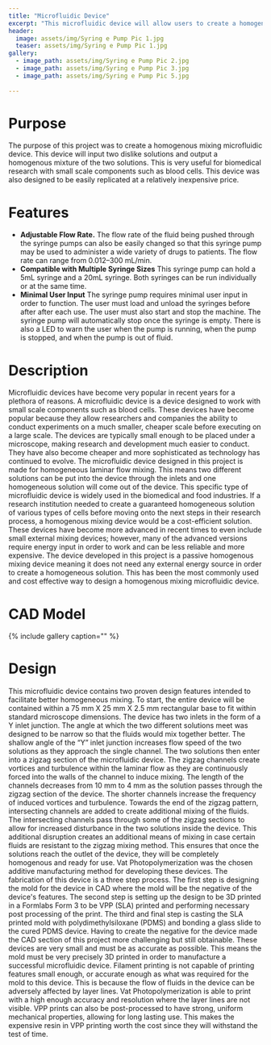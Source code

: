 ```yaml
---
title: "Microfluidic Device"
excerpt: "This microfluidic device will allow users to create a homogeneous mixture on a small scale at a relatively inexpensive cost"
header:
  image: assets/img/Syring e Pump Pic 1.jpg
  teaser: assets/img/Syring e Pump Pic 1.jpg
gallery:
  - image_path: assets/img/Syring e Pump Pic 2.jpg
  - image_path: assets/img/Syring e Pump Pic 3.jpg
  - image_path: assets/img/Syring e Pump Pic 5.jpg
   
---
```


# Purpose

The purpose of this project was to create a homogenous mixing microfluidic device. This device will input two dislike solutions and output a homogenous mixture of the two solutions. This is very useful for biomedical research with small scale components such as blood cells. This device was also designed to be easily replicated at a relatively inexpensive price. 



# Features

* **Adjustable Flow Rate.** The flow rate of the fluid being pushed through the syringe pumps can also be easily changed so that this syringe pump may be used to administer a wide variety of drugs to patients. The flow rate can range from 0.012–300 mL/min.
* **Compatible with Multiple Syringe Sizes** This syringe pump can hold a 5mL syringe and a 20mL syringe. Both syringes can be run individually or at the same time. 
* **Minimal User Input** The syringe pump requires minimal user input in order to function. The user must load and unload the syringes before after after each use. The user must also start and stop the machine. The syringe pump will automatically stop once the syringe is empty. There is also a LED to warn the user when the pump is running, when the pump is stopped, and when the pump is out of fluid.




# Description 

Microfluidic devices have become very popular in recent years for a plethora of reasons. A microfluidic device is a device designed to work with small scale components such as blood cells. These devices have become popular because they allow researchers and companies the ability to conduct experiments on a much smaller, cheaper scale before executing on a large scale. The devices are typically small enough to be placed under a microscope, making research and development much easier to conduct. They have also become cheaper and more sophisticated as technology has continued to evolve. 
The microfluidic device designed in this project is made for homogeneous laminar flow mixing. This means two different solutions can be put into the device through the inlets and one homogeneous solution will come out of the device. This specific type of microfluidic device is widely used in the biomedical and food industries. If a research institution needed to create a guaranteed homogeneous solution of various types of cells before moving onto the next steps in their research process, a homogenous mixing device would be a cost-efficient solution. These devices have become more advanced in recent times to even include small external mixing devices; however, many of the advanced versions require energy input in order to work and can be less reliable and more expensive. The device developed in this project is a passive homogenous mixing device meaning it does not need any external energy source in order to create a homogeneous solution. This has been the most commonly used and cost effective way to design a homogenous mixing microfluidic device.



# CAD Model


{% include gallery caption="" %} 

# Design 

This microfluidic device contains two proven design features intended to facilitate better homogeneous mixing. To start, the entire device will be contained within a 75 mm X 25 mm X 2.5 mm rectangular base to fit within standard microscope dimensions. The device has two inlets in the form of a Y inlet junction. The angle at which the two different solutions meet was designed to be narrow so that the fluids would mix together better. The shallow angle of the “Y” inlet junction increases flow speed of the two solutions as they approach the single channel. The two solutions then enter into a zigzag section of the microfluidic device. The zigzag channels create vortices and turbulence within the laminar flow as they are continuously forced into the walls of the channel to induce mixing. The length of the channels decreases from 10 mm to 4 mm as the solution passes through the zigzag section of the device. The shorter channels increase the frequency of induced vortices and turbulence. Towards the end of the zigzag pattern, intersecting channels are added to create additional mixing of the fluids. The intersecting channels pass through some of the zigzag sections to allow for increased disturbance in the two solutions inside the device. This additional disruption creates an additional means of mixing in case certain fluids are resistant to the zigzag mixing method. This ensures that once the solutions reach the outlet of the device, they will be completely homogenous and ready for use. 
Vat Photopolymerization was the chosen additive manufacturing method for developing these devices. The fabrication of this device is a three step process. The first step is designing the mold for the device in CAD where the mold will be the negative of the device's features. The second step is setting up the design to be 3D printed in a Formlabs Form 3 to be VPP (SLA) printed and performing necessary post processing of the print. The third and final step is casting the SLA printed mold with polydimethylsiloxane (PDMS) and bonding a glass slide to the cured PDMS device. Having to create the negative for the device made the CAD section of this project more challenging but still obtainable. These devices are very small and must be as accurate as possible. This means the mold must be very precisely 3D printed in order to manufacture a successful microfluidic device. Filament printing is not capable of printing features small enough, or accurate enough as what was required for the mold to this device. This is because the flow of fluids in the device can be adversely affected by layer lines. Vat Photopolymerization is able to print with a high enough accuracy and resolution where the layer lines are not visible. VPP prints can also be post-processed to have strong, uniform mechanical properties, allowing for long lasting use. This makes the expensive resin in VPP printing worth the cost since they will withstand the test of time.
